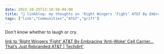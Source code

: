 ```yaml
---
date: 2022-10-25T13:10:58-04:00
title: "🔗 linkblog: my thoughts on 'Right Wingers ‘Fight’ AT&T By Embracing ‘Anti-Woke’ Cell Carrier…That’s Just Rebranded AT&T | Techdirt'"
tags: ["link","Communities","AT&T","grift"]
---
```

Don't know whether to laugh or cry.
 

[link to 'Right Wingers ‘Fight’ AT&T By Embracing ‘Anti-Woke’ Cell Carrier…That’s Just Rebranded AT&T | Techdirt'](https://www.techdirt.com/2022/10/25/right-wingers-fight-att-by-embracing-anti-woke-cell-carrier-thats-just-rebranded-att/)
